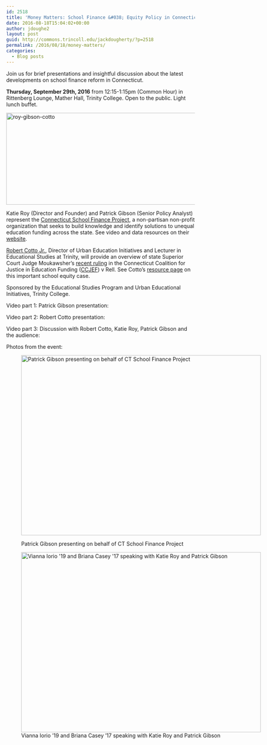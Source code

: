 ```yaml
---
id: 2518
title: 'Money Matters: School Finance &#038; Equity Policy in Connecticut'
date: 2016-08-18T15:04:02+00:00
author: jdoughe2
layout: post
guid: http://commons.trincoll.edu/jackdougherty/?p=2518
permalink: /2016/08/18/money-matters/
categories:
  - Blog posts
---
```

Join us for brief presentations and insightful discussion about the latest developments on school finance reform in Connecticut.

**Thursday, September 29th, 2016** from 12:15-1:15pm (Common Hour) in Rittenberg Lounge, Mather Hall, Trinity College. Open to the public. Light lunch buffet.

[<img class="alignnone size-full wp-image-2630" src="http://localhost/wordpress/wp-content/uploads/2016/08/roy-gibson-cotto.jpg" alt="roy-gibson-cotto" width="700" height="245" srcset="http://localhost/wordpress/wp-content/uploads/2016/08/roy-gibson-cotto.jpg 700w, http://localhost/wordpress/wp-content/uploads/2016/08/roy-gibson-cotto-300x105.jpg 300w" sizes="(max-width: 700px) 100vw, 700px" />](http://localhost/wordpress/wp-content/uploads/2016/08/roy-gibson-cotto.jpg)

Katie Roy (Director and Founder) and Patrick Gibson (Senior Policy Analyst) represent the [Connecticut School Finance Project](http://ctschoolfinance.org/), a non-partisan non-profit organization that seeks to build knowledge and identify solutions to unequal education funding across the state. See video and data resources on their [website](http://www.ctschoolfinance.org/).

[Robert Cotto Jr.](http://internet2.trincoll.edu/facProfiles/Default.aspx?fid=1263974), Director of Urban Education Initiatives and Lecturer in Educational Studies at Trinity, will provide an overview of state Superior Court Judge Moukawsher&#8217;s [recent ruling](http://www.jud.state.ct.us/CCJEFvRell.pdf) in the Connecticut Coalition for Justice in Education Funding ([CCJEF](http://ccjef.org/)) v Rell. See Cotto&#8217;s [resource page](http://commons.trincoll.edu/cssp/2016/07/22/schoolfundingct/) on this important school equity case.

Sponsored by the Educational Studies Program and Urban Educational Initiatives, Trinity College.

Video part 1: Patrick Gibson presentation:
  


Video part 2: Robert Cotto presentation:
  


Video part 3: Discussion with Robert Cotto, Katie Roy, Patrick Gibson and the audience:
  


Photos from the event:<figure id="attachment_2647" style="width: 640px" class="wp-caption aligncenter">

[<img class="size-large wp-image-2647" src="http://commons.trincoll.edu/jackdougherty/files/2016/08/2016-09-29-Pat-Gibson-640x480.jpg" alt="Patrick Gibson presenting on behalf of CT School Finance Project" width="640" height="480" />](http://localhost/wordpress/wp-content/uploads/2016/08/2016-09-29-Pat-Gibson.jpg)<figcaption class="wp-caption-text">Patrick Gibson presenting on behalf of CT School Finance Project</figcaption></figure> <figure id="attachment_2648" style="width: 640px" class="wp-caption aligncenter">[<img class="size-large wp-image-2648" src="http://commons.trincoll.edu/jackdougherty/files/2016/08/2016-09-29-Vianna-Briana-Katie-Pat-640x480.jpg" alt="Vianna Iorio '19 and Briana Casey '17 speaking with Katie Roy and Patrick Gibson" width="640" height="480" />](http://localhost/wordpress/wp-content/uploads/2016/08/2016-09-29-Vianna-Briana-Katie-Pat.jpg)<figcaption class="wp-caption-text">Vianna Iorio &#8217;19 and Briana Casey &#8217;17 speaking with Katie Roy and Patrick Gibson</figcaption></figure>